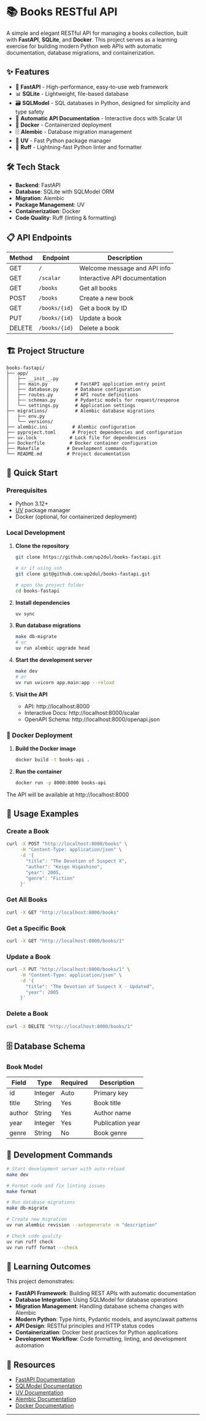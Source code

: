 # 📚 Books RESTful API

A simple and elegant RESTful API for managing a books collection, built with **FastAPI**, **SQLite**, and **Docker**. This project serves as a learning exercise for building modern Python web APIs with automatic documentation, database migrations, and containerization.

## ✨ Features

- 🚀 **FastAPI** - High-performance, easy-to-use web framework
- 📊 **SQLite** - Lightweight, file-based database
- 🗃️ **SQLModel** - SQL databases in Python, designed for simplicity and type safety
- 📖 **Automatic API Documentation** - Interactive docs with Scalar UI
- 🐳 **Docker** - Containerized deployment
- 🗄️ **Alembic** - Database migration management
- 🎨 **UV** - Fast Python package manager
- 🔧 **Ruff** - Lightning-fast Python linter and formatter

## 🛠️ Tech Stack

- **Backend**: FastAPI
- **Database**: SQLite with SQLModel ORM
- **Migration**: Alembic
- **Package Management**: UV
- **Containerization**: Docker
- **Code Quality**: Ruff (linting & formatting)

## 📋 API Endpoints

| Method | Endpoint | Description |
|--------|----------|-------------|
| GET | `/` | Welcome message and API info |
| GET | `/scalar` | Interactive API documentation |
| GET | `/books` | Get all books |
| POST | `/books` | Create a new book |
| GET | `/books/{id}` | Get a book by ID |
| PUT | `/books/{id}` | Update a book |
| DELETE | `/books/{id}` | Delete a book |

## 🏗️ Project Structure

```
books-fastapi/
├── app/
│   ├── __init__.py
│   ├── main.py          # FastAPI application entry point
│   ├── database.py      # Database configuration
│   ├── routes.py        # API route definitions
│   ├── schemas.py       # Pydantic models for request/response
│   └── settings.py      # Application settings
├── migrations/          # Alembic database migrations
│   ├── env.py
│   └── versions/
├── alembic.ini         # Alembic configuration
├── pyproject.toml      # Project dependencies and configuration
├── uv.lock            # Lock file for dependencies
├── Dockerfile         # Docker container configuration
├── Makefile          # Development commands
└── README.md         # Project documentation
```

## 🚀 Quick Start

### Prerequisites

- Python 3.12+
- [UV](https://docs.astral.sh/uv/) package manager
- Docker (optional, for containerized deployment)

### Local Development

1. **Clone the repository**
   ```bash
   git clone https://github.com/up2dul/books-fastapi.git

   # or if using ssh
   git clone git@github.com:up2dul/books-fastapi.git

   # open the project folder
   cd books-fastapi
   ```

2. **Install dependencies**
   ```bash
   uv sync
   ```

3. **Run database migrations**
   ```bash
   make db-migrate
   # or
   uv run alembic upgrade head
   ```

4. **Start the development server**
   ```bash
   make dev
   # or
   uv run uvicorn app.main:app --reload
   ```

5. **Visit the API**
   - API: http://localhost:8000
   - Interactive Docs: http://localhost:8000/scalar
   - OpenAPI Schema: http://localhost:8000/openapi.json

### 🐳 Docker Deployment

1. **Build the Docker image**
   ```bash
   docker build -t books-api .
   ```

2. **Run the container**
   ```bash
   docker run -p 8000:8000 books-api
   ```

The API will be available at http://localhost:8000

## 📝 Usage Examples

### Create a Book
```bash
curl -X POST "http://localhost:8000/books" \
     -H "Content-Type: application/json" \
     -d '{
       "title": "The Devotion of Suspect X",
       "author": "Keigo Higashino",
       "year": 2005,
       "genre": "Fiction"
     }'
```

### Get All Books
```bash
curl -X GET "http://localhost:8000/books"
```

### Get a Specific Book
```bash
curl -X GET "http://localhost:8000/books/1"
```

### Update a Book
```bash
curl -X PUT "http://localhost:8000/books/1" \
     -H "Content-Type: application/json" \
     -d '{
       "title": "The Devotion of Suspect X - Updated",
       "year": 2005
     }'
```

### Delete a Book
```bash
curl -X DELETE "http://localhost:8000/books/1"
```

## 🗄️ Database Schema

### Book Model

| Field | Type | Required | Description |
|-------|------|----------|-------------|
| id | Integer | Auto | Primary key |
| title | String | Yes | Book title |
| author | String | Yes | Author name |
| year | Integer | Yes | Publication year |
| genre | String | No | Book genre |

## 🔧 Development Commands

```bash
# Start development server with auto-reload
make dev

# Format code and fix linting issues
make format

# Run database migrations
make db-migrate

# Create new migration
uv run alembic revision --autogenerate -m "description"

# Check code quality
uv run ruff check
uv run ruff format --check
```

## 🌟 Learning Outcomes

This project demonstrates:

- **FastAPI Framework**: Building REST APIs with automatic documentation
- **Database Integration**: Using SQLModel for database operations
- **Migration Management**: Handling database schema changes with Alembic
- **Modern Python**: Type hints, Pydantic models, and async/await patterns
- **API Design**: RESTful principles and HTTP status codes
- **Containerization**: Docker best practices for Python applications
- **Development Workflow**: Code formatting, linting, and development automation

## 🔗 Resources

- [FastAPI Documentation](https://fastapi.tiangolo.com/)
- [SQLModel Documentation](https://sqlmodel.tiangolo.com/)
- [UV Documentation](https://docs.astral.sh/uv/)
- [Alembic Documentation](https://alembic.sqlalchemy.org/)
- [Docker Documentation](https://docs.docker.com/)

---
